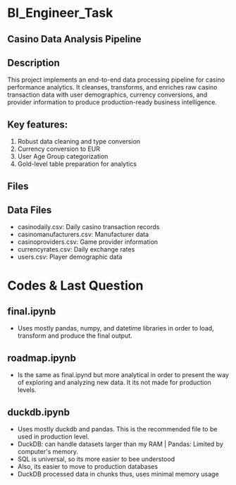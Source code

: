 # BI_Engineer_Task
## Casino Data Analysis Pipeline

## Description
This project implements an end-to-end data processing pipeline for casino performance analytics. It cleanses, transforms, and enriches raw casino transaction data with user demographics, currency conversions, and provider information to produce production-ready business intelligence.

## Key features:

  1. Robust data cleaning and type conversion
  2. Currency conversion to EUR
  3. User Age Group categorization
  4. Gold-level table preparation for analytics

## Files
## Data Files

* casinodaily.csv: Daily casino transaction records
* casinomanufacturers.csv: Manufacturer data
* casinoproviders.csv: Game provider information
* currencyrates.csv: Daily exchange rates
* users.csv: Player demographic data

# Codes & Last Question 
## final.ipynb 
* Uses mostly pandas, numpy, and datetime libraries in order to load, transform and produce the final output.

## roadmap.ipynb 
* Is the same as final.ipynd but more analytical in order to present the way of exploring and analyzing new data. It its not made for production levels.

## duckdb.ipynb 
* Uses mostly duckdb and pandas. This is the recommended file to be used in production level.
* DuckDB: can handle datasets larger than my RAM | Pandas: Limited by computer's memory.
* SQL is universal, so its more easier to bee understood
* Also, its easier to move to production databases
* DuckDB processed data in chunks thus, uses minimal memory usage


